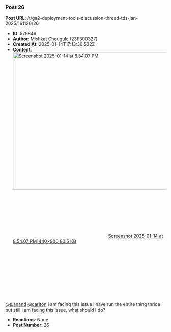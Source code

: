 ### Post 26
**Post URL**: /t/ga2-deployment-tools-discussion-thread-tds-jan-2025/161120/26
- **ID**: 579846
- **Author**: Mishkat Chougule (23F300327)
- **Created At**: 2025-01-14T17:13:30.532Z
- **Content**:  
  <div class="lightbox-wrapper"><a class="lightbox" href="https://europe1.discourse-cdn.com/flex013/uploads/iitm/original/3X/5/0/50eaf8aa1d63bc330436cdc443dc94efa98a7d34.png" data-download-href="/uploads/short-url/bxPCwKmsNcZuGNCCQMt6RbtYP6A.png?dl=1" title="Screenshot 2025-01-14 at 8.54.07 PM" rel="noopener nofollow ugc"><img src="https://europe1.discourse-cdn.com/flex013/uploads/iitm/optimized/3X/5/0/50eaf8aa1d63bc330436cdc443dc94efa98a7d34_2_690x431.png" alt="Screenshot 2025-01-14 at 8.54.07 PM" data-base62-sha1="bxPCwKmsNcZuGNCCQMt6RbtYP6A" width="690" height="431" srcset="https://europe1.discourse-cdn.com/flex013/uploads/iitm/optimized/3X/5/0/50eaf8aa1d63bc330436cdc443dc94efa98a7d34_2_690x431.png, https://europe1.discourse-cdn.com/flex013/uploads/iitm/optimized/3X/5/0/50eaf8aa1d63bc330436cdc443dc94efa98a7d34_2_1035x646.png 1.5x, https://europe1.discourse-cdn.com/flex013/uploads/iitm/optimized/3X/5/0/50eaf8aa1d63bc330436cdc443dc94efa98a7d34_2_1380x862.png 2x" data-dominant-color="DFDCDE"><div class="meta"><svg class="fa d-icon d-icon-far-image svg-icon" aria-hidden="true"><use href="#far-image"></use></svg><span class="filename">Screenshot 2025-01-14 at 8.54.07 PM</span><span class="informations">1440×900 80.5 KB</span><svg class="fa d-icon d-icon-discourse-expand svg-icon" aria-hidden="true"><use href="#discourse-expand"></use></svg></div></a></div><br>
<a class="mention" href="/u/s.anand">@s.anand</a> <a class="mention" href="/u/carlton">@carlton</a> I am facing this issue i have run the entire thing thrice but still i am facing this issue, what should I do?
- **Reactions**: None
- **Post Number**: 26

